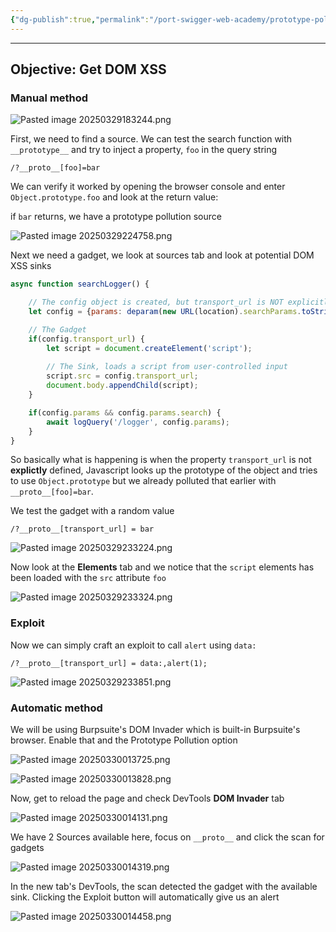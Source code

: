 ```yaml
---
{"dg-publish":true,"permalink":"/port-swigger-web-academy/prototype-pollution/client-side-prototype-pollution/lab-1/"}
---
```



---

## Objective: Get DOM XSS

### Manual method

![Pasted image 20250329183244.png](/img/user/Images/Pasted%20image%2020250329183244.png)

First, we need to find a source. We can test the search function with `__prototype__` and try to inject a property, `foo` in the query string

```
/?__proto__[foo]=bar
```

We can verify it worked by opening the browser console and enter `Object.prototype.foo` and look at the return value:

if `bar` returns, we have a prototype pollution source

![Pasted image 20250329224758.png](/img/user/Images/Pasted%20image%2020250329224758.png)

Next we need a gadget, we look at sources tab and look at potential DOM XSS sinks

```javascript
async function searchLogger() {

	// The config object is created, but transport_url is NOT explicitly defined
    let config = {params: deparam(new URL(location).searchParams.toString())};

	// The Gadget
    if(config.transport_url) {
        let script = document.createElement('script');
	    
	    // The Sink, loads a script from user-controlled input
        script.src = config.transport_url;
        document.body.appendChild(script);
    }

    if(config.params && config.params.search) {
        await logQuery('/logger', config.params);
    }
}
```


So basically what is happening is when the property `transport_url` is not **explictly** defined, Javascript looks up the prototype of the object and tries to use `Object.prototype` but we already polluted that earlier with `__proto__[foo]=bar`.

We test the gadget with a random value

```
/?__proto__[transport_url] = bar
```

![Pasted image 20250329233224.png](/img/user/Images/Pasted%20image%2020250329233224.png)

Now look at the **Elements** tab and we notice that the `script` elements has been loaded with the `src` attribute `foo`

![Pasted image 20250329233324.png](/img/user/Images/Pasted%20image%2020250329233324.png)

### Exploit

Now we can simply craft an exploit to call `alert` using `data:`

```
/?__proto__[transport_url] = data:,alert(1);
```

![Pasted image 20250329233851.png](/img/user/Images/Pasted%20image%2020250329233851.png)

### Automatic method

We will be using Burpsuite's DOM Invader which is built-in Burpsuite's browser. Enable that and the Prototype Pollution option 

![Pasted image 20250330013725.png](/img/user/Images/Pasted%20image%2020250330013725.png)

![Pasted image 20250330013828.png](/img/user/Images/Pasted%20image%2020250330013828.png)

Now, get to reload the page and check DevTools **DOM Invader** tab

![Pasted image 20250330014131.png](/img/user/Images/Pasted%20image%2020250330014131.png)

We have 2 Sources available here, focus on `__proto__` and click the scan for gadgets

![Pasted image 20250330014319.png](/img/user/Images/Pasted%20image%2020250330014319.png)

In the new tab's DevTools, the scan detected the gadget with the available sink. Clicking the Exploit button will automatically give us an alert

![Pasted image 20250330014458.png](/img/user/Images/Pasted%20image%2020250330014458.png)
